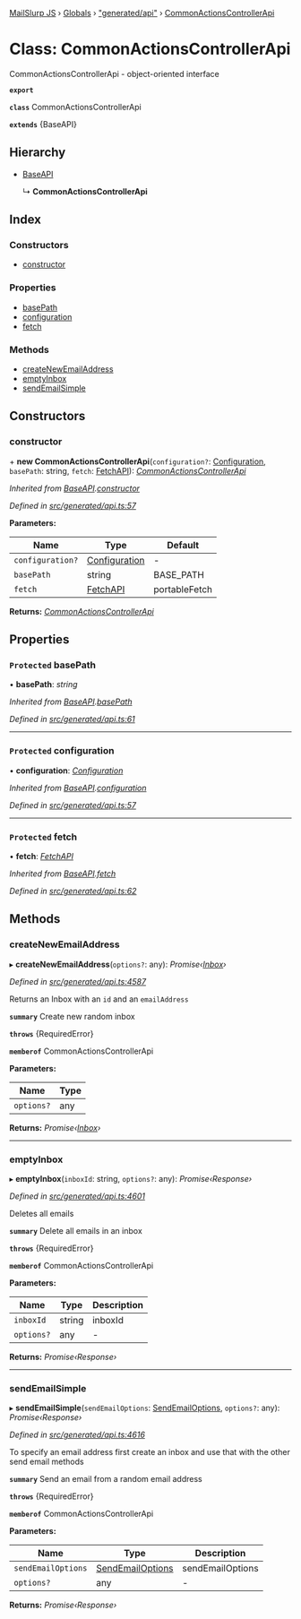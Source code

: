 [MailSlurp JS](../README.md) › [Globals](../globals.md) › ["generated/api"](../modules/_generated_api_.md) › [CommonActionsControllerApi](_generated_api_.commonactionscontrollerapi.md)

# Class: CommonActionsControllerApi

CommonActionsControllerApi - object-oriented interface

**`export`** 

**`class`** CommonActionsControllerApi

**`extends`** {BaseAPI}

## Hierarchy

* [BaseAPI](_generated_api_.baseapi.md)

  ↳ **CommonActionsControllerApi**

## Index

### Constructors

* [constructor](_generated_api_.commonactionscontrollerapi.md#constructor)

### Properties

* [basePath](_generated_api_.commonactionscontrollerapi.md#protected-basepath)
* [configuration](_generated_api_.commonactionscontrollerapi.md#protected-configuration)
* [fetch](_generated_api_.commonactionscontrollerapi.md#protected-fetch)

### Methods

* [createNewEmailAddress](_generated_api_.commonactionscontrollerapi.md#createnewemailaddress)
* [emptyInbox](_generated_api_.commonactionscontrollerapi.md#emptyinbox)
* [sendEmailSimple](_generated_api_.commonactionscontrollerapi.md#sendemailsimple)

## Constructors

###  constructor

\+ **new CommonActionsControllerApi**(`configuration?`: [Configuration](_generated_configuration_.configuration.md), `basePath`: string, `fetch`: [FetchAPI](../interfaces/_generated_api_.fetchapi.md)): *[CommonActionsControllerApi](_generated_api_.commonactionscontrollerapi.md)*

*Inherited from [BaseAPI](_generated_api_.baseapi.md).[constructor](_generated_api_.baseapi.md#constructor)*

*Defined in [src/generated/api.ts:57](https://github.com/mailslurp/mailslurp-client-ts-js/blob/e9348f1/src/generated/api.ts#L57)*

**Parameters:**

Name | Type | Default |
------ | ------ | ------ |
`configuration?` | [Configuration](_generated_configuration_.configuration.md) | - |
`basePath` | string |  BASE_PATH |
`fetch` | [FetchAPI](../interfaces/_generated_api_.fetchapi.md) |  portableFetch |

**Returns:** *[CommonActionsControllerApi](_generated_api_.commonactionscontrollerapi.md)*

## Properties

### `Protected` basePath

• **basePath**: *string*

*Inherited from [BaseAPI](_generated_api_.baseapi.md).[basePath](_generated_api_.baseapi.md#protected-basepath)*

*Defined in [src/generated/api.ts:61](https://github.com/mailslurp/mailslurp-client-ts-js/blob/e9348f1/src/generated/api.ts#L61)*

___

### `Protected` configuration

• **configuration**: *[Configuration](_generated_configuration_.configuration.md)*

*Inherited from [BaseAPI](_generated_api_.baseapi.md).[configuration](_generated_api_.baseapi.md#protected-configuration)*

*Defined in [src/generated/api.ts:57](https://github.com/mailslurp/mailslurp-client-ts-js/blob/e9348f1/src/generated/api.ts#L57)*

___

### `Protected` fetch

• **fetch**: *[FetchAPI](../interfaces/_generated_api_.fetchapi.md)*

*Inherited from [BaseAPI](_generated_api_.baseapi.md).[fetch](_generated_api_.baseapi.md#protected-fetch)*

*Defined in [src/generated/api.ts:62](https://github.com/mailslurp/mailslurp-client-ts-js/blob/e9348f1/src/generated/api.ts#L62)*

## Methods

###  createNewEmailAddress

▸ **createNewEmailAddress**(`options?`: any): *Promise‹[Inbox](../interfaces/_generated_api_.inbox.md)›*

*Defined in [src/generated/api.ts:4587](https://github.com/mailslurp/mailslurp-client-ts-js/blob/e9348f1/src/generated/api.ts#L4587)*

Returns an Inbox with an `id` and an `emailAddress`

**`summary`** Create new random inbox

**`throws`** {RequiredError}

**`memberof`** CommonActionsControllerApi

**Parameters:**

Name | Type |
------ | ------ |
`options?` | any |

**Returns:** *Promise‹[Inbox](../interfaces/_generated_api_.inbox.md)›*

___

###  emptyInbox

▸ **emptyInbox**(`inboxId`: string, `options?`: any): *Promise‹Response›*

*Defined in [src/generated/api.ts:4601](https://github.com/mailslurp/mailslurp-client-ts-js/blob/e9348f1/src/generated/api.ts#L4601)*

Deletes all emails

**`summary`** Delete all emails in an inbox

**`throws`** {RequiredError}

**`memberof`** CommonActionsControllerApi

**Parameters:**

Name | Type | Description |
------ | ------ | ------ |
`inboxId` | string | inboxId |
`options?` | any | - |

**Returns:** *Promise‹Response›*

___

###  sendEmailSimple

▸ **sendEmailSimple**(`sendEmailOptions`: [SendEmailOptions](../modules/_generated_api_.sendemailoptions.md), `options?`: any): *Promise‹Response›*

*Defined in [src/generated/api.ts:4616](https://github.com/mailslurp/mailslurp-client-ts-js/blob/e9348f1/src/generated/api.ts#L4616)*

To specify an email address first create an inbox and use that with the other send email methods

**`summary`** Send an email from a random email address

**`throws`** {RequiredError}

**`memberof`** CommonActionsControllerApi

**Parameters:**

Name | Type | Description |
------ | ------ | ------ |
`sendEmailOptions` | [SendEmailOptions](../modules/_generated_api_.sendemailoptions.md) | sendEmailOptions |
`options?` | any | - |

**Returns:** *Promise‹Response›*
